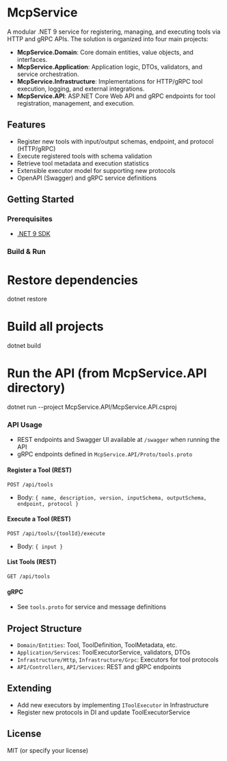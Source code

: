 # McpService

A modular .NET 9 service for registering, managing, and executing tools via HTTP and gRPC APIs. The solution is organized into four main projects:

- **McpService.Domain**: Core domain entities, value objects, and interfaces.
- **McpService.Application**: Application logic, DTOs, validators, and service orchestration.
- **McpService.Infrastructure**: Implementations for HTTP/gRPC tool execution, logging, and external integrations.
- **McpService.API**: ASP.NET Core Web API and gRPC endpoints for tool registration, management, and execution.

## Features
- Register new tools with input/output schemas, endpoint, and protocol (HTTP/gRPC)
- Execute registered tools with schema validation
- Retrieve tool metadata and execution statistics
- Extensible executor model for supporting new protocols
- OpenAPI (Swagger) and gRPC service definitions

## Getting Started

### Prerequisites
- [.NET 9 SDK](https://dotnet.microsoft.com/en-us/download/dotnet/9.0)

### Build & Run
# Restore dependencies
dotnet restore
# Build all projects
dotnet build
# Run the API (from McpService.API directory)
dotnet run --project McpService.API/McpService.API.csproj
### API Usage
- REST endpoints and Swagger UI available at `/swagger` when running the API
- gRPC endpoints defined in `McpService.API/Proto/tools.proto`

#### Register a Tool (REST)
`POST /api/tools`
- Body: `{ name, description, version, inputSchema, outputSchema, endpoint, protocol }`

#### Execute a Tool (REST)
`POST /api/tools/{toolId}/execute`
- Body: `{ input }`

#### List Tools (REST)
`GET /api/tools`

#### gRPC
- See `tools.proto` for service and message definitions

## Project Structure
- `Domain/Entities`: Tool, ToolDefinition, ToolMetadata, etc.
- `Application/Services`: ToolExecutorService, validators, DTOs
- `Infrastructure/Http`, `Infrastructure/Grpc`: Executors for tool protocols
- `API/Controllers`, `API/Services`: REST and gRPC endpoints

## Extending
- Add new executors by implementing `IToolExecutor` in Infrastructure
- Register new protocols in DI and update ToolExecutorService

## License
MIT (or specify your license)

